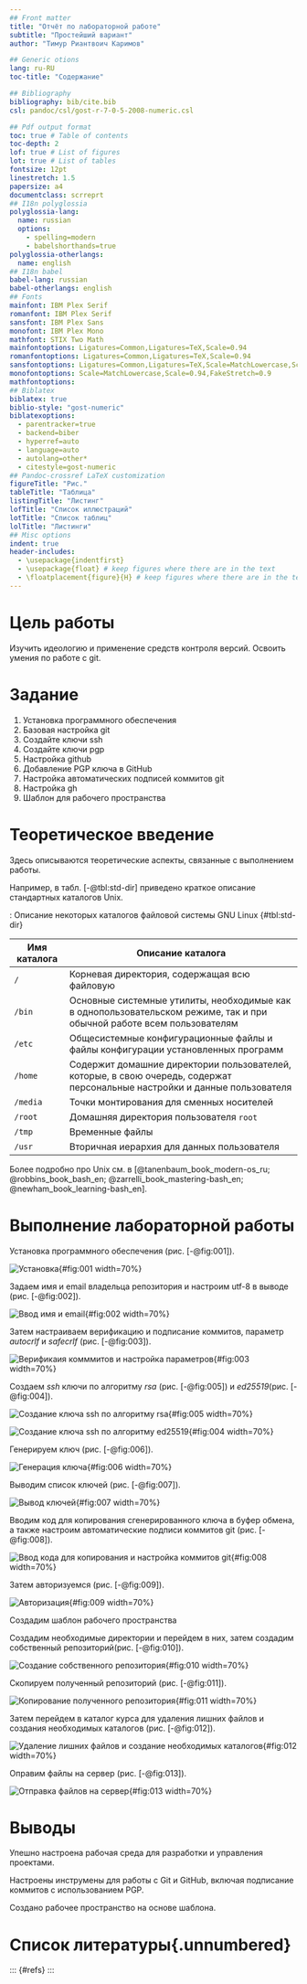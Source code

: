 ```yaml
---
## Front matter
title: "Отчёт по лабораторной работе"
subtitle: "Простейший вариант"
author: "Тимур Риантвоич Каримов"

## Generic otions
lang: ru-RU
toc-title: "Содержание"

## Bibliography
bibliography: bib/cite.bib
csl: pandoc/csl/gost-r-7-0-5-2008-numeric.csl

## Pdf output format
toc: true # Table of contents
toc-depth: 2
lof: true # List of figures
lot: true # List of tables
fontsize: 12pt
linestretch: 1.5
papersize: a4
documentclass: scrreprt
## I18n polyglossia
polyglossia-lang:
  name: russian
  options:
	- spelling=modern
	- babelshorthands=true
polyglossia-otherlangs:
  name: english
## I18n babel
babel-lang: russian
babel-otherlangs: english
## Fonts
mainfont: IBM Plex Serif
romanfont: IBM Plex Serif
sansfont: IBM Plex Sans
monofont: IBM Plex Mono
mathfont: STIX Two Math
mainfontoptions: Ligatures=Common,Ligatures=TeX,Scale=0.94
romanfontoptions: Ligatures=Common,Ligatures=TeX,Scale=0.94
sansfontoptions: Ligatures=Common,Ligatures=TeX,Scale=MatchLowercase,Scale=0.94
monofontoptions: Scale=MatchLowercase,Scale=0.94,FakeStretch=0.9
mathfontoptions:
## Biblatex
biblatex: true
biblio-style: "gost-numeric"
biblatexoptions:
  - parentracker=true
  - backend=biber
  - hyperref=auto
  - language=auto
  - autolang=other*
  - citestyle=gost-numeric
## Pandoc-crossref LaTeX customization
figureTitle: "Рис."
tableTitle: "Таблица"
listingTitle: "Листинг"
lofTitle: "Список иллюстраций"
lotTitle: "Список таблиц"
lolTitle: "Листинги"
## Misc options
indent: true
header-includes:
  - \usepackage{indentfirst}
  - \usepackage{float} # keep figures where there are in the text
  - \floatplacement{figure}{H} # keep figures where there are in the text
---
```


# Цель работы

Изучить идеологию и применение средств контроля версий.
Освоить умения по работе с git.

# Задание

1. Установка программного обеспечения
2. Базовая настройка git
3. Создайте ключи ssh
4. Создайте ключи pgp
5. Настройка github
6. Добавление PGP ключа в GitHub
7. Настройка автоматических подписей коммитов git
8. Настройка gh
9. Шаблон для рабочего пространства

# Теоретическое введение

Здесь описываются теоретические аспекты, связанные с выполнением работы.

Например, в табл. [-@tbl:std-dir] приведено краткое описание стандартных каталогов Unix.

: Описание некоторых каталогов файловой системы GNU Linux {#tbl:std-dir}

| Имя каталога | Описание каталога                                                                                                          |
|--------------|----------------------------------------------------------------------------------------------------------------------------|
| `/`          | Корневая директория, содержащая всю файловую                                                                               |
| `/bin `      | Основные системные утилиты, необходимые как в однопользовательском режиме, так и при обычной работе всем пользователям     |
| `/etc`       | Общесистемные конфигурационные файлы и файлы конфигурации установленных программ                                           |
| `/home`      | Содержит домашние директории пользователей, которые, в свою очередь, содержат персональные настройки и данные пользователя |
| `/media`     | Точки монтирования для сменных носителей                                                                                   |
| `/root`      | Домашняя директория пользователя  `root`                                                                                   |
| `/tmp`       | Временные файлы                                                                                                            |
| `/usr`       | Вторичная иерархия для данных пользователя                                                                                 |

Более подробно про Unix см. в [@tanenbaum_book_modern-os_ru; @robbins_book_bash_en; @zarrelli_book_mastering-bash_en; @newham_book_learning-bash_en].

# Выполнение лабораторной работы

Установка программного обеспечения (рис. [-@fig:001]).

![Установка](image/1.png){#fig:001 width=70%}

Задаем имя и email владельца репозитория и настроим utf-8 в выводе (рис. [-@fig:002]).

![Ввод имя и email](image/2.png){#fig:002 width=70%}

Затем настраиваем верификацию и подписание коммитов, параметр *autocrlf* и *safecrlf* (рис. [-@fig:003]).

![Верификаия комммитов и настройка параметров](image/3.png){#fig:003 width=70%}

Создаем *ssh* ключи  по алгоритму *rsa* (рис. [-@fig:005]) и *ed25519*(рис. [-@fig:004]).

![Создание ключа ssh по алгоритму rsa](image/5.png){#fig:005 width=70%}

![Создание ключа ssh по алгоритму ed25519](image/4.png){#fig:004 width=70%}

Генерируем ключ (рис. [-@fig:006]).

![Генерация ключа](image/6.png){#fig:006 width=70%}

Выводим список ключей (рис. [-@fig:007]).

![Вывод ключей](image/7.png){#fig:007 width=70%}

Вводим код для копирования сгенерированного ключа в буфер обмена, а также настроим автоматические подписи коммитов git (рис. [-@fig:008]).

![Ввод кода для копирования и настройка коммитов git](image/8.png){#fig:008 width=70%}

Затем авторизуемся (рис. [-@fig:009]).

![Авторизация](image/9.png){#fig:009 width=70%}

Создадим шаблон рабочего пространства

Создадим необходимые директории и перейдем в них, затем создадим собственный репозиторий(рис. [-@fig:010]).

![Создание собственного репозитория](image/10.png){#fig:010 width=70%}

Скопируем полученный репозиторий (рис. [-@fig:011]).

![Копирование полученного репозитория](image/11.png){#fig:011 width=70%}

Затем перейдем в каталог курса для удаления лишних файлов и создания необходимых каталогов (рис. [-@fig:012]).

![Удаление лишних файлов и создание необходимых каталогов](image/12.png){#fig:012 width=70%}

Оправим файлы на сервер (рис. [-@fig:013]).

![Отправка файлов на сервер](image/13.png){#fig:013 width=70%}

# Выводы

Упешно настроена рабочая среда для разработки и управления проектами.

Настроены инструмены для работы с Git и GitHub, включая подписание коммитов с использованием PGP.

Создано рабочее пространство на основе шаблона.

# Список литературы{.unnumbered}

::: {#refs}
:::
